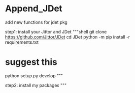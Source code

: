 # Append_JDet
add new functions for jdet pkg

step1: install your Jittor and JDet
"""shell
git clone https://github.com/Jittor/JDet
cd JDet
python -m pip install -r requirements.txt

# suggest this 
python setup.py develop
"""

step2: install my packages
"""
